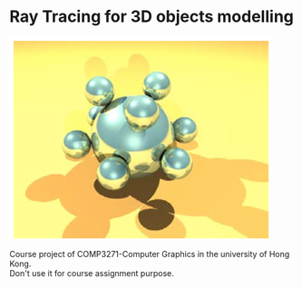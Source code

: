 # Ray Tracing for 3D objects modelling

<img src="./texture/rt.png"><br>

Course project of COMP3271-Computer Graphics in the university of Hong Kong. <br>
Don't use it for course assignment purpose. 

